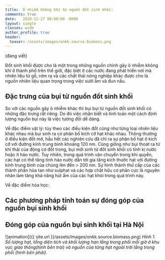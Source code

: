 ```yaml
---
title:  Ô nhiễm không khí từ nguồn đốt sinh khối:
comments: true
date:   2020-12-27 00:00:00 -0000
layout: single
classes: wide
author_profile: true
header:
  teaser: /assets/images/onkk.source.biomass.png
---
```


(đang viết)

Đốt sinh khối được cho là một trong những nguồn chính gây ô nhiễm không khí ở thành phố trên thế giới, đặc biệt ở các nước đang phát triển 
nơi mà nhiên liệu từ gỗ, rơm rạ và các chất thải nông nghiệp khác được cho là nguồn nhiên liệu quan trọng trong việc sưởi ấm và đun nấu.

## Đặc trưng của bụi từ nguồn đốt sinh khối

So với các nguồn gây ô nhiễm khác thì bụi bụi từ nguồn đốt sinh khối có những đặc trưng rất riêng. 
Do đó việc nhận biết và tính toán một cách định lượng nguồn bụi này là việc tương đối dễ dàng. 

Về đặc điểm vật lý: tùy theo các điều kiện đốt cũng như từng loại nhiên liệu khác nhau mà bụi sinh ra có phân bố kích cỡ hạt khác nhau. 
Thông thường ở điều kiện đốt mở, hầu hết các nghiên cứu đã chỉ ra sự phân bố hạt ở kich cỡ với đường kính trung bình khoảng 120 nm. 
Cũng giống như bụi thoát ra từ khí thải của động cơ đốt trong, bụi mới sinh từ đốt sinh khối có tính kị nước hoặc ít háo nước.
Tuy nhiên, trong quá trình vận chuyển trong khí quyển, các hạt có thể tăng tính háo nước dẫn tới gia tăng kích thước hạt với đường kính trung bình của chúng lên đến > 200 nm.
Sự hình thành thứ cấp của các thành phần hòa tan như sulphat và các hợp chất hữu cơ phân cực là nguyên nhân làm tăng khả năng hút ẩm của các hạt khói trong quá trình này.

Về đặc điểm hóa học: 


## Các phương pháp tính toán sự đóng góp của nguồn bụi sinh khối

## Đóng góp của nguồn bụi sinh khối tại Hà Nội




![animation]({{ site.url }}/assets/images/onkk.source.biomass.png) 
*Hình 1. Số lượng hạt, tổng diện tích và khối lượng hạn lắng trong phổi mỗi giờ ở khu vực giao thông(hình bên trái) và nguốn của từng hạt ngoài trời lắng trong phổi (hình bên phải).*
